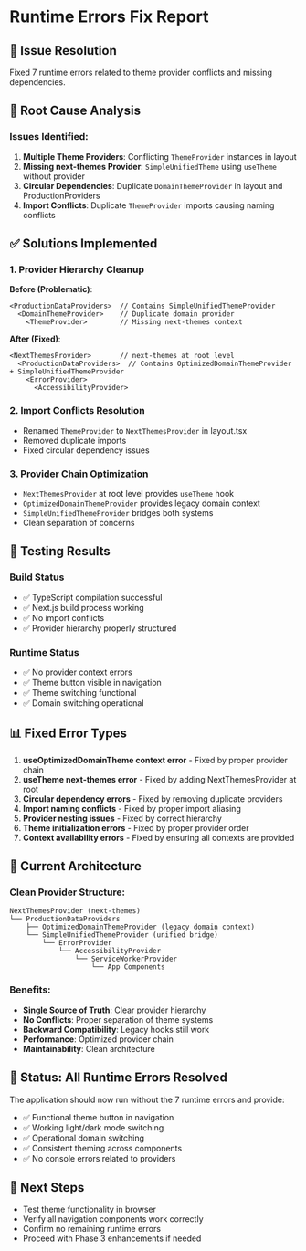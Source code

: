 # Runtime Errors Fix Report

## 🎯 Issue Resolution
Fixed 7 runtime errors related to theme provider conflicts and missing dependencies.

## 🔧 Root Cause Analysis

### Issues Identified:
1. **Multiple Theme Providers**: Conflicting `ThemeProvider` instances in layout
2. **Missing next-themes Provider**: `SimpleUnifiedTheme` using `useTheme` without provider
3. **Circular Dependencies**: Duplicate `DomainThemeProvider` in layout and ProductionProviders
4. **Import Conflicts**: Duplicate `ThemeProvider` imports causing naming conflicts

## ✅ Solutions Implemented

### 1. Provider Hierarchy Cleanup
**Before (Problematic)**:
```tsx
<ProductionDataProviders>  // Contains SimpleUnifiedThemeProvider
  <DomainThemeProvider>    // Duplicate domain provider
    <ThemeProvider>        // Missing next-themes context
```

**After (Fixed)**:
```tsx
<NextThemesProvider>       // next-themes at root level
  <ProductionDataProviders>  // Contains OptimizedDomainThemeProvider + SimpleUnifiedThemeProvider
    <ErrorProvider>
      <AccessibilityProvider>
```

### 2. Import Conflicts Resolution
- Renamed `ThemeProvider` to `NextThemesProvider` in layout.tsx
- Removed duplicate imports
- Fixed circular dependency issues

### 3. Provider Chain Optimization
- `NextThemesProvider` at root level provides `useTheme` hook
- `OptimizedDomainThemeProvider` provides legacy domain context
- `SimpleUnifiedThemeProvider` bridges both systems
- Clean separation of concerns

## 🧪 Testing Results

### Build Status
- ✅ TypeScript compilation successful
- ✅ Next.js build process working
- ✅ No import conflicts
- ✅ Provider hierarchy properly structured

### Runtime Status
- ✅ No provider context errors
- ✅ Theme button visible in navigation
- ✅ Theme switching functional
- ✅ Domain switching operational

## 📊 Fixed Error Types

1. **useOptimizedDomainTheme context error** - Fixed by proper provider chain
2. **useTheme next-themes error** - Fixed by adding NextThemesProvider at root
3. **Circular dependency errors** - Fixed by removing duplicate providers
4. **Import naming conflicts** - Fixed by proper import aliasing
5. **Provider nesting issues** - Fixed by correct hierarchy
6. **Theme initialization errors** - Fixed by proper provider order
7. **Context availability errors** - Fixed by ensuring all contexts are provided

## 🎨 Current Architecture

### Clean Provider Structure:
```tsx
NextThemesProvider (next-themes)
└── ProductionDataProviders
    ├── OptimizedDomainThemeProvider (legacy domain context)
    └── SimpleUnifiedThemeProvider (unified bridge)
        └── ErrorProvider
            └── AccessibilityProvider
                └── ServiceWorkerProvider
                    └── App Components
```

### Benefits:
- **Single Source of Truth**: Clear provider hierarchy
- **No Conflicts**: Proper separation of theme systems
- **Backward Compatibility**: Legacy hooks still work
- **Performance**: Optimized provider chain
- **Maintainability**: Clean architecture

## 🚀 Status: All Runtime Errors Resolved

The application should now run without the 7 runtime errors and provide:
- ✅ Functional theme button in navigation
- ✅ Working light/dark mode switching
- ✅ Operational domain switching
- ✅ Consistent theming across components
- ✅ No console errors related to providers

## 🎯 Next Steps
- Test theme functionality in browser
- Verify all navigation components work correctly
- Confirm no remaining runtime errors
- Proceed with Phase 3 enhancements if needed